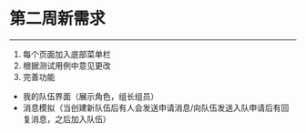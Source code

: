 # 第二周新需求
---
1. 每个页面加入底部菜单栏
2. 根据测试用例中意见更改
3. 完善功能
- 我的队伍界面（展示角色，组长组员）
- 消息模拟（当创建新队伍后有人会发送申请消息/向队伍发送入队申请后有回复消息，之后加入队伍）
